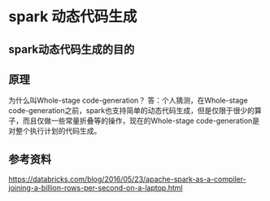 # spark 动态代码生成

## spark动态代码生成的目的

## 原理

为什么叫Whole-stage code-generation？
答：个人猜测，在Whole-stage code-generation之前，spark也支持简单的动态代码生成，但是仅限于很少的算子，而且仅做一些常量折叠等的操作，现在的Whole-stage code-generation是对整个执行计划的代码生成。


## 参考资料

<https://databricks.com/blog/2016/05/23/apache-spark-as-a-compiler-joining-a-billion-rows-per-second-on-a-laptop.html>
